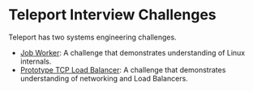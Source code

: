 # Teleport Interview Challenges

Teleport has two systems engineering challenges.

* [Job Worker](challenge-1.md): A challenge that demonstrates understanding of
  Linux internals.
* [Prototype TCP Load Balancer](challenge-2.md): A challenge that demonstrates
  understanding of networking and Load Balancers.
